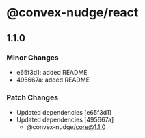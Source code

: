 # @convex-nudge/react

## 1.1.0

### Minor Changes

- e65f3d1: added README
- 495667a: added README

### Patch Changes

- Updated dependencies [e65f3d1]
- Updated dependencies [495667a]
  - @convex-nudge/core@1.1.0
